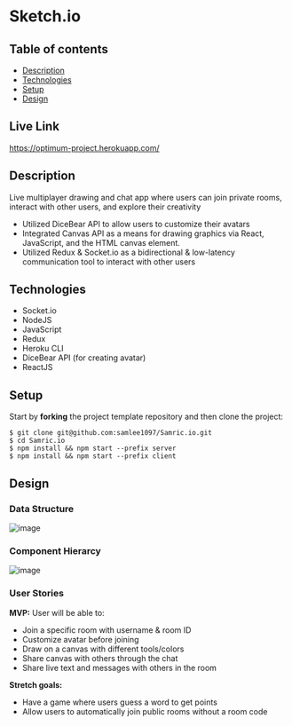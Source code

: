 # Sketch.io
 
## Table of contents
* [Description](#general-info)
* [Technologies](#technologies)
* [Setup](#setup)
* [Design](#design)

<a name="live-link"/>

## Live Link

https://optimum-project.herokuapp.com/

<a name="general-info"/>

## Description

Live multiplayer drawing and chat app where users can join private rooms, interact with other users, and explore their creativity 

* Utilized DiceBear API to allow users to customize their avatars
* Integrated Canvas API as a means for drawing graphics via React, JavaScript, and the HTML canvas element.
* Utilized Redux & Socket.io as a bidirectional & low-latency communication tool to interact with other users


<a name="technologies"/>

## Technologies

- Socket.io
- NodeJS
- JavaScript
- Redux
- Heroku CLI
- DiceBear API (for creating avatar)
- ReactJS

<a name="setup"/>

## Setup

Start by **forking** the project template repository and then clone the project:

```console
$ git clone git@github.com:samlee1097/Samric.io.git
$ cd Samric.io
$ npm install && npm start --prefix server
$ npm install && npm start --prefix client
```

## Design

<a name="design"/>

### Data Structure

![image](https://user-images.githubusercontent.com/87099910/146803758-403c8613-5465-4614-b26b-b6554b1554a0.png)

### Component Hierarcy

![image](https://user-images.githubusercontent.com/87099910/153726455-590bb6cc-4e10-4e03-b4b3-8e7502dd20ca.png)


### User Stories

**MVP:**
User will be able to:
* Join a specific room with username & room ID
* Customize avatar before joining
* Draw on a canvas with different tools/colors
* Share canvas with others through the chat
* Share live text and messages with others in the room

**Stretch goals:**
* Have a game where users guess a word to get points
* Allow users to automatically join public rooms without a room code
